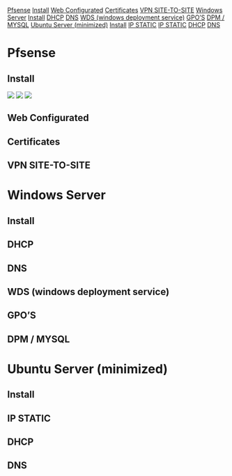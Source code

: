 [Pfsense](#Pfsense)
	[Install](#Install)
	[Web Configurated](#Web%20Configurated)
	[Certificates](#Certificates)
	[VPN SITE-TO-SITE](#VPN%20SITE-TO-SITE)
[Windows Server](#Windows%20Server)
	[Install](#Install)
	[DHCP](#DHCP)
	[DNS](#DNS)
	[WDS (windows deployment service)](#WDS%20(windows%20deployment%20service))
	[GPO’S](#GPO’S)
	[DPM / MYSQL](#DPM%20/%20MYSQL)
[Ubuntu Server (minimized)](#Ubuntu%20Server%20(minimized))
	[Install](#Install)
	[IP STATIC](#IP%20STATIC)
	[IP STATIC](#IP%20STATIC)
	[DHCP](#DHCP)
	[DNS](#DNS)
	


# Pfsense 
## Install
![](../../attachments/1%20-%20Pfsense%20Installation.png)
![](../../attachments/Untitled.png)
![](../../attachments/Untitled-1.png)

## Web Configurated

## Certificates
## VPN SITE-TO-SITE
# Windows Server
## Install
## DHCP
## DNS
## WDS (windows deployment service)
## GPO’S
## DPM / MYSQL
# Ubuntu Server (minimized)
## Install
## IP STATIC
## DHCP
## DNS